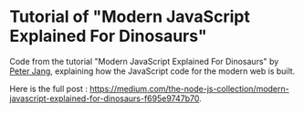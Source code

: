 # Tutorial of "Modern JavaScript Explained For Dinosaurs"
Code from the tutorial "Modern JavaScript Explained For Dinosaurs" by [Peter Jang](https://twitter.com/peterxjang), explaining how the JavaScript code for the modern web is built. 


Here is the full post : https://medium.com/the-node-js-collection/modern-javascript-explained-for-dinosaurs-f695e9747b70.